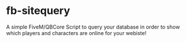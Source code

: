 # fb-sitequery
A simple FiveM/QBCore Script to query your database in order to show which players and characters are online for your webiste!
